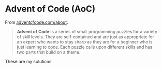 # Advent of Code (AoC)

From [adventofcode.com/about](http://adventofcode.com/about):

> **Advent of Code** is a series of small programming puzzles for a variety of skill levels. They are self-contained and are just as appropriate for an expert who wants to stay sharp as they are for a beginner who is just learning to code. Each puzzle calls upon different skills and has two parts that build on a theme.

These are my solutions.
